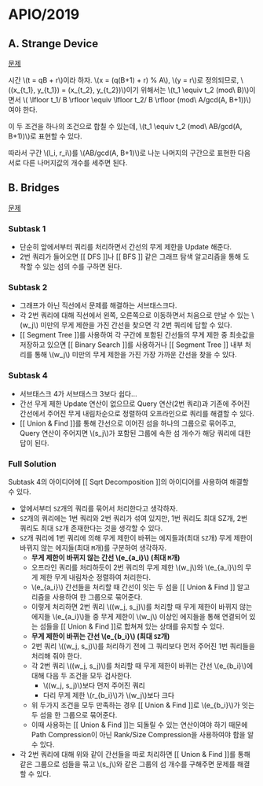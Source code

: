 
# APIO/2019
## A. Strange Device
[문제](https://oj.uz/problem/view/APIO19_strange_device)

시간 \\(t = qB + r\\)이라 하자. \\(x = (q(B+1) + r) % A\\), \\(y = r\\)로 정의되므로, \\((x_{t_1}, y_{t_1}) = (x_{t_2}, y_{t_2})\\)이기 위해서는  \\(t_1 \equiv t_2 (mod\ B)\\)이면서 \\( \lfloor t_1/ B \rfloor \equiv \lfloor t_2/ B \rfloor (mod\ A/gcd(A, B+1))\\)여야 한다. 

이 두 조건을 하나의 조건으로 합칠 수 있는데, \\(t_1 \equiv t_2 (mod\ AB/gcd(A, B+1))\\)로 표현할 수 있다. 

따라서 구간 \\(l_i, r_i\\)를 \\(AB/gcd(A, B+1)\\)로 나눈 나머지의 구간으로 표현한 다음 서로 다른 나머지값의 개수를 세주면 된다.

## B. Bridges
[문제](https://oj.uz/problem/view/APIO19_bridges)

### Subtask 1

- 단순히 앞에서부터 쿼리를 처리하면서 간선의 무게 제한을 Update 해준다.
- 2번 쿼리가 들어오면 [[ DFS ]]나 [[ BFS ]] 같은 그래프 탐색 알고리즘을 통해 도착할 수 있는 섬의 수를 구하면 된다. 

### Subtask 2

- 그래프가 아닌 직선에서 문제를 해결하는 서브태스크다.
- 각 2번 쿼리에 대해 직선에서 왼쪽, 오른쪽으로 이동하면서 처음으로 만날 수 있는 \\(w_j\\) 미만의 무게 제한을 가진 간선을 찾으면 각 2번 쿼리에 답할 수 있다.
- [[ Segment Tree ]]를 사용하여 각 구간에 포함된 간선들의 무게 제한 중 최솟값을 저장하고 있으면 [[ Binary Search ]]를 사용하거나 [[ Segment Tree ]] 내부 처리를 통해 \\(w_j\\) 미만의 무게 제한을 가진 가장 가까운 간선을 찾을 수 있다.

### Subtask 4

- 서브태스크 4가 서브태스크 3보다 쉽다...
- 간선 무게 제한 Update 연산이 없으므로 Query 연산(2번 쿼리)과 기존에 주어진 간선에서 주어진 무게 내림차순으로 정렬하여 오프라인으로 쿼리를 해결할 수 있다.
- [[ Union & Find ]]를 통해 간선으로 이어진 섬을 하나의 그룹으로 묶어주고, Query 연산이 주어지면 \\(s_j\\)가 포함된 그룹에 속한 섬 개수가 해당 쿼리에 대한 답이 된다.

### Full Solution

Subtask 4의 아이디어에 [[ Sqrt Decomposition ]]의 아이디어를 사용하여 해결할 수 있다.

- 앞에서부터 `SZ`개의 쿼리를 묶어서 처리한다고 생각하자. 
- `SZ`개의 쿼리에는 1번 쿼리와 2번 쿼리가 섞여 있지만, 1번 쿼리도 최대 SZ개, 2번 쿼리도 최대 `SZ`개 존재한다는 것을 생각할 수 있다.
- `SZ`개 쿼리에 1번 쿼리에 의해 무게 제한이 바뀌는 에지들과(최대 `SZ`개) 무게 제한이 바뀌지 않는 에지들(최대 `M`개)를 구분하여 생각하자.
	- **무게 제한이 바뀌지 않는 간선 \\(e_{a_i}\\) (최대 `M`개)** 
	- 오프라인 쿼리를 처리하듯이 2번 쿼리의 무게 제한 \\(w_j\\)와 \\(e_{a_i}\\)의 무게 제한  무게 내림차순 정렬하여 처리한다.
	- \\(e_{a_i}\\) 간선들을 처리할 때 간선이 잇는 두 섬을 [[ Union & Find ]] 알고리즘을 사용하여 한 그룹으로 묶어준다.
	- 이렇게 처리하면 2번 쿼리 \\((w_j, s_j)\\)를 처리할 때 무게 제한이 바뀌지 않는 에지들 \\(e_{a_i}\\)들 중 무게 제한이 \\(w_j\\) 이상인 에지들을 통해 연결되어 있는 섬들을 [[ Union & Find ]]로 합쳐져 있는 상태를 유지할 수 있다.
	- **무게 제한이 바뀌는 간선 \\(e_{b_i}\\) (최대 `SZ`개)**
	- 2번 쿼리 \\((w_j, s_j)\\)를 처리하기 전에 그 쿼리보다 먼저 주어진 1번 쿼리들을 처리해 줘야 한다.
	- 각 2번 쿼리 \\((w_j, s_j)\\)를 처리할 때 무게 제한이 바뀌는 간선 \\(e_{b_i}\\)에 대해 다음 두 조건을 모두 검사한다.
		- \\((w_j, s_j)\\)보다 먼저 주어진 쿼리
		- 다리 무게 제한 \\(r_{b_i}\\)가 \\(w_j\\)보다 크다
	- 위 두가지 조건을 모두 만족하는 경우 [[ Union & Find ]]로 \\(e_{b_i}\\)가 잇는 두 섬을 한 그룹으로 묶어준다.
	- 이때 사용하는 [[ Union & Find ]]는 되돌릴 수 있는 연산이여야 하기 때문에 Path Compression이 아닌 Rank/Size Compression을 사용하여야 함을 알 수 있다.
- 각 2번 쿼리에 대해 위와 같이 간선들을 따로 처리하면 [[ Union & Find ]]를 통해 같은 그룹으로 섬들을 묶고 \\(s_j\\)와 같은 그룹의 섬 개수를 구해주면 문제를 해결할 수 있다.
